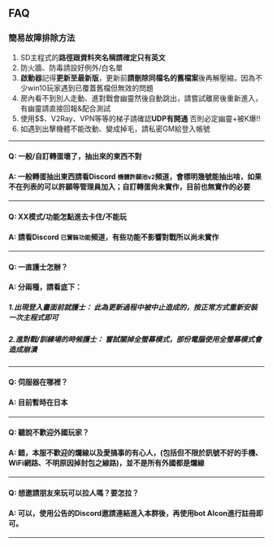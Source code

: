 ## FAQ

### 簡易故障排除方法
1. SD主程式的**路徑跟資料夾名稱請確定只有英文**
2. 防火牆、防毒請設好例外/白名單
3. **啟動器**記得**更新至最新版**，更新前**請刪除同檔名的舊檔案**後再解壓縮，因為不少win10玩家遇到已覆蓋舊檔但無效的問題
4. 房內看不到別人走動、進對戰會幽靈然後自動跳出，請嘗試離房後重新進入，有幽靈請直接回報&配合測試
5. 使用$$、V2Ray、VPN等等的梯子請確認**UDP有開通** 否則必定幽靈+被K爆!!
6. 如遇到出擊機體不能改動、變成掉毛，請私密GM給登入帳號

------

#### Q: 一般/自訂轉蛋壞了，抽出來的東西不對
#### A: 一般轉蛋抽出東西請看Discord `機體許願池v2`頻道，會標明幾號能抽出啥，如果不在列表的可以許願等管理員加入；自訂轉蛋尙未實作，目前也無實作的必要

------

#### Q: XX模式/功能怎點進去卡住/不能玩
#### A: 請看Discord `已實裝功能`頻道，有些功能不影響對戰所以尚未實作

------

#### Q: 一直護士怎辦？
#### A: 分兩種，請看底下：
##### 1.出現登入畫面前就護士： 此為更新過程中被中止造成的，按正常方式重新安裝一次主程式即可
##### 2.進對戰/訓練場的時候護士： 嘗試關掉全螢幕模式，部份電腦使用全螢幕模式會造成崩潰

------

#### Q: 伺服器在哪裡？
#### A: 目前暫時在日本

------

#### Q: 聽說不歡迎外國玩家？
#### A: 錯，本服**不歡迎**的**爛線**以及**愛搞事的有心人**，(包括但不限於訊號不好的手機、WiFi網路、不明原因掉封包之線路)，**並不是所有外國都是爛線**

------

#### Q: 想邀請朋友來玩可以拉人嗎？要怎拉？
#### A: 可以，使用公告的Discord邀請連結進入本群後，再使用bot AIcon進行註冊即可。

------


